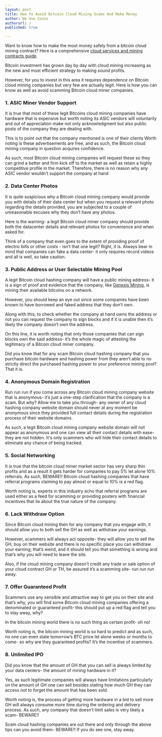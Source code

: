 ```yaml
---
layout: post
title: How To Avoid Bitcoin Cloud Mining Scams And Make Money
author: We Use Coins
authorurl: /
published: true

---
```


<p>Want to know how to make the most money safely from a bitcoin cloud mining contract? Here is a comprehensive <a href="https://www.bitcoinmining.com/best-bitcoin-cloud-mining-contract-reviews/">cloud services and mining contracts guide</a>.
<p>Bitcoin investment has grown day by day with cloud mining increasing as the new and most efficient strategy to making sound profits.
<p>However, for you to invest in this area it requires dependence on Bitcoin cloud mining companies but very few are actually legit. Here is how you can know as well as avoid scamming Bitcoin cloud miner companies. 
<p><h3><b>1. </b><a name="asic" class="anchor">ASIC Miner Vendor Support</a></h3>
<p>It is true that most of these legit Bitcoins cloud mining companies have hardware that is expensive but worth noting its ASIC vendors will voluntarily and out of appreciation make not only acknowledgment but also public posts of the company they are dealing with.
<p>This is to point out that the company mentioned is one of their clients Worth noting is these advertisements are free, and as such, the Bitcoin cloud mining company in question acquires confidence.
<p>As such, most Bitcoin cloud mining companies will request these so they can grind a better and firm kick off to the market as well as retain a highly competitive profile in the market. Therefore, there is no reason why any ASIC vendor wouldn’t support the company at hand 
<p><h3><b>2. </b><a name="datacenter" class="anchor">Data Center Photos</a></h3>
<p>It is quite suspicious why a Bitcoin cloud mining company would provide you with details of their data center but when you request a relevant photo regarding the details provided, you are subjected to a couple of unreasonable excuses why they don’t have any photos.
<p>Here is the warning- a legit Bitcoin cloud miner company should provide both the datacenter details and relevant photos for convenience and when asked for.
<p>Think of a company that even goes to the extent of providing proof of electric bills or other costs - isn’t that one legit? Right, it is. Always bear in mind that companies can fake a data center- it only requires record videos and all is well, so take caution. 
<p><h3><b>3. </b><a name="pool" class="anchor">Public Address or User Selectable Mining Pool</a></h3>
<p>A legit Bitcoin cloud hashing company will have a public mining address- it is a sign of proof and evidence that the company, like <a href="http://geni.us/genesismining1">Genesis Mining</a>, is mining their available bitcoins on a network.
<p>However, you should keep an eye out since some companies have been known to have borrowed and faked address that they don’t own.
<p>Along with this, to check whether the company at hand owns the address or not you can request the company to sign blocks and if it is unable then it’s likely the company doesn’t own the address.
<p>On this line, it is worth noting that only those companies that can sign blocks own the said address- it’s the whole magic of attesting the legitimacy of a Bitcoin cloud miner company.
<p>Did you know that for any scam Bitcoin cloud hashing company that you purchase bitcoin hardware and hashing power from they aren’t able to no strictly direct the purchased hashing power to your preference mining pool? That it is. 
<p><h3><b>4. </b><a name="domain" class="anchor">Anonymous Domain Registration</a></h3>
<p>Run run run if you come across any Bitcoin cloud mining company website that is anonymous- it’s just a one-step clarification that the company is a scam. But why? Allow me to take you through- any owner of any cloud hashing company website domain should never at any moment be anonymous since they provided full contact details during the registration process of their website domains.
<p>As such, a legit Bitcoin cloud mining company website domain will not appear as anonymous and one can view all their contact details with ease- they are not hidden. It's only scammers who will hide their contact details to eliminate any chance of being tracked. 
<p><h3><b>5. </b><a name="social" class="anchor">Social Networking</a></h3>
<p>It is true that the bitcoin cloud miner market sector has very sharp thin profits and as a result it gets harder for companies to pay 5% let alone 10% referrals. As such, BEWARE!! Bitcoin cloud hashing companies that have referral programs claiming to pay almost or equal to 10% is a red flag.
<p>Worth noting is, experts in this industry echo that referral programs are used either as a feed for scamming or providing posters with financial incentives that lie about the true nature of the company. 
<p><h3><b>6. </b><a name="withdraw" class="anchor">Lack Withdraw Option</a></h3>
<p>Since Bitcoin cloud mining then for any company that you engage with, it should allow you to both sell the GH as well as withdraw your earnings.
<p>However, scammers will always act opposite- they will allow you to sell the GH, buy on their website and there is no specific place you can withdraw your earning; that’s weird, and it should tell you that something is wrong and that’s why you will need to leave the site.
<p>Also, if the cloud mining company doesn’t credit any trade or sale option of your cloud contract GH or TH, be assured it’s a scamming site- run run run away. 
<p><h3><b>7. </b><a name="profit" class="anchor">Offer Guaranteed Profit</a></h3>
<p>Scammers use any sensible and attractive way to get you on their site and that’s why, you will find some Bitcoin cloud mining companies offering a denominated or guaranteed profit- this should put up a red flag and tell you to stay away, why?
<p>In the bitcoin mining world there is no such thing as certain profit- oh no!
<p>Worth noting is, the bitcoin mining world is so hard to predict and as such, no one can even state tomorrow’s BTC price let alone weeks or months to come- so why are they guaranteed profits? It’s the incentive of scammers. 
<p><h3><b>8. </b><a name="ipo" class="anchor">Unlimited IPO</a></h3>
<p>Did you know that the amount of GH that you can sell is always limited by your data centers- the amount of mining hardware in it?
<p>Yes, as such legitimate companies will always have limitations particularly on the amount of GH one can sell besides stating how much GH they can access not to forget the amount that has been sold.
<p>Worth noting is, the process of getting more hardware in a bid to sell more GH will always consume more time during the ordering and delivery process. As such, any company that doesn’t limit sales is very likely a scam- BEWARE!! 
<p>Scam cloud hashing companies are out there and only through the above tips can you avoid them- BEWARE!! If you do see one, stay away.